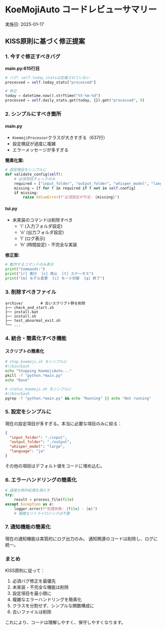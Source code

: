 # KoeMojiAuto コードレビューサマリー

実施日: 2025-01-17

## KISS原則に基づく修正提案

### 1. 今すぐ修正すべきバグ

**main.py:615行目**
```python
# バグ: self.today_statsは定義されていない
processed = self.today_stats["processed"]

# 修正
today = datetime.now().strftime("%Y-%m-%d")
processed = self.daily_stats.get(today, {}).get("processed", 0)
```

### 2. シンプルにすべき箇所

#### main.py
- `KoemojiProcessor`クラスが大きすぎる（637行）
- 設定検証が過度に複雑
- エラーメッセージが多すぎる

**簡素化案:**
```python
# 設定検証をシンプルに
def validate_config(self):
    # 必須項目チェックのみ
    required = ["input_folder", "output_folder", "whisper_model", "language"]
    missing = [f for f in required if f not in self.config]
    if missing:
        raise ValueError(f"必須設定が不足: {missing}")
```

#### tui.py
- 未実装のコマンドは削除すべき
  - 'i' (入力フォルダ設定)
  - 'o' (出力フォルダ設定)  
  - 'l' (ログ表示)
  - 'h' (時間設定) - 不完全な実装

**修正案:**
```python
# 動作するコマンドのみ表示
print("Commands:")
print("[r] 実行  [s] 停止  [t] ステータス")
print("[m] モデル変更  [c] モード切替  [q] 終了")
```

### 3. 削除すべきファイル

```
archive/        # 古いスクリプト群を削除
├── check_and_start.sh
├── install.bat
├── install.sh
├── test_abnormal_exit.sh
└── ...
```

### 4. 統合・簡素化すべき機能

#### スクリプトの簡素化
```bash
# stop_koemoji.sh をシンプルに
#!/bin/bash
echo "Stopping KoemojiAuto..."
pkill -f "python.*main.py"
echo "Done"
```

```bash
# status_koemoji.sh をシンプルに
#!/bin/bash
pgrep -f "python.*main.py" && echo "Running" || echo "Not running"
```

### 5. 設定をシンプルに

現在の設定項目が多すぎる。本当に必要な項目のみに絞る：

```json
{
  "input_folder": "./input",
  "output_folder": "./output",
  "whisper_model": "large",
  "language": "ja"
}
```

その他の項目はデフォルト値をコードに埋め込む。

### 6. エラーハンドリングの簡素化

```python
# 過度な例外処理を減らす
try:
    result = process_file(file)
except Exception as e:
    logger.error(f"処理失敗: {file} - {e}")
    # 複雑なリトライロジックは不要
```

### 7. 通知機能の簡素化

現在の通知機能は実質的にログ出力のみ。
通知関連のコードは削除し、ログに統一。

### まとめ

KISS原則に従って：
1. 必須バグ修正を最優先
2. 未実装・不完全な機能は削除
3. 設定項目を最小限に
4. 複雑なエラーハンドリングを簡素化
5. クラスを分割せず、シンプルな関数構成に
6. 古いファイルは削除

これにより、コードは理解しやすく、保守しやすくなります。